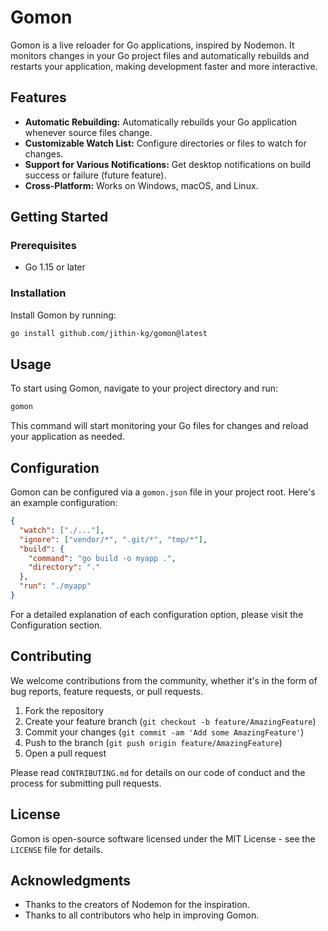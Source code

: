 # Gomon

Gomon is a live reloader for Go applications, inspired by Nodemon. It monitors changes in your Go project files and automatically rebuilds and restarts your application, making development faster and more interactive.

## Features

- **Automatic Rebuilding:** Automatically rebuilds your Go application whenever source files change.
- **Customizable Watch List:** Configure directories or files to watch for changes.
- **Support for Various Notifications:** Get desktop notifications on build success or failure (future feature).
- **Cross-Platform:** Works on Windows, macOS, and Linux.

## Getting Started

### Prerequisites

- Go 1.15 or later

### Installation

Install Gomon by running:

```sh
go install github.com/jithin-kg/gomon@latest
```

## Usage

To start using Gomon, navigate to your project directory and run:

```sh
gomon
```

This command will start monitoring your Go files for changes and reload your application as needed.

## Configuration

Gomon can be configured via a `gomon.json` file in your project root. Here's an example configuration:

```json
{
  "watch": ["./..."],
  "ignore": ["vendor/*", ".git/*", "tmp/*"],
  "build": {
    "command": "go build -o myapp .",
    "directory": "."
  },
  "run": "./myapp"
}
```

For a detailed explanation of each configuration option, please visit the Configuration section.

## Contributing

We welcome contributions from the community, whether it's in the form of bug reports, feature requests, or pull requests.

1. Fork the repository
2. Create your feature branch (`git checkout -b feature/AmazingFeature`)
3. Commit your changes (`git commit -am 'Add some AmazingFeature'`)
4. Push to the branch (`git push origin feature/AmazingFeature`)
5. Open a pull request

Please read `CONTRIBUTING.md` for details on our code of conduct and the process for submitting pull requests.

## License

Gomon is open-source software licensed under the MIT License - see the `LICENSE` file for details.

## Acknowledgments

- Thanks to the creators of Nodemon for the inspiration.
- Thanks to all contributors who help in improving Gomon.
